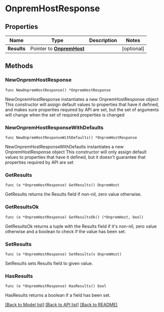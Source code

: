 # OnpremHostResponse

## Properties

Name | Type | Description | Notes
------------ | ------------- | ------------- | -------------
**Results** | Pointer to [**OnpremHost**](OnpremHost.md) |  | [optional] 

## Methods

### NewOnpremHostResponse

`func NewOnpremHostResponse() *OnpremHostResponse`

NewOnpremHostResponse instantiates a new OnpremHostResponse object
This constructor will assign default values to properties that have it defined,
and makes sure properties required by API are set, but the set of arguments
will change when the set of required properties is changed

### NewOnpremHostResponseWithDefaults

`func NewOnpremHostResponseWithDefaults() *OnpremHostResponse`

NewOnpremHostResponseWithDefaults instantiates a new OnpremHostResponse object
This constructor will only assign default values to properties that have it defined,
but it doesn't guarantee that properties required by API are set

### GetResults

`func (o *OnpremHostResponse) GetResults() OnpremHost`

GetResults returns the Results field if non-nil, zero value otherwise.

### GetResultsOk

`func (o *OnpremHostResponse) GetResultsOk() (*OnpremHost, bool)`

GetResultsOk returns a tuple with the Results field if it's non-nil, zero value otherwise
and a boolean to check if the value has been set.

### SetResults

`func (o *OnpremHostResponse) SetResults(v OnpremHost)`

SetResults sets Results field to given value.

### HasResults

`func (o *OnpremHostResponse) HasResults() bool`

HasResults returns a boolean if a field has been set.


[[Back to Model list]](../README.md#documentation-for-models) [[Back to API list]](../README.md#documentation-for-api-endpoints) [[Back to README]](../README.md)


